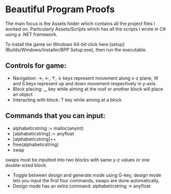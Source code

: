 # Beautiful Program Proofs

The main focus is the Assets folder which contains all the project files I worked on. Particularly Assets/Scripts which has all the scripts I wrote in C# using a .NET framework.

To install the game on Windows 64-bit click here [setup](Builds/Windows/Installer/BPP Setup.exe), then run the executable.

## Controls for game:
- Navigation: →, ←, ↑, ↓ keys represent movement along x-z plane, W and S keys represent up and down movement respectively in y-axis.
- Block placing: ␣ key while aiming at the roof or another block will place an object
- Interacting with block: T key while aiming at a block

## Commands that you can input:
- alphabeticstring := malloc(anyint)
- [alphabeticstring] := anyfloat
- [alphabeticstring]++
- free(alphabeticstring)
- swap

swaps must be inputted into two blocks with same y-z values or one double-sized block.
- Toggle between design and generate mode using G-key, design mode lets you input the first four commands, swaps are done automatically,
- Design mode has an extra command: alphabeticstring -> anyfloat

